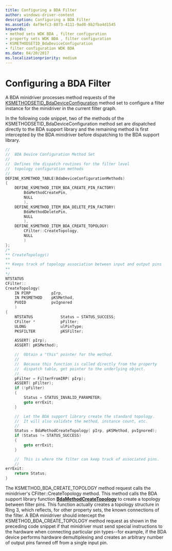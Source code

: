 ```yaml
---
title: Configuring a BDA Filter
author: windows-driver-content
description: Configuring a BDA Filter
ms.assetid: 4af9efc3-8073-4111-9ad0-8b2fba4d1545
keywords:
- method sets WDK BDA , filter configuration
- property sets WDK BDA , filter configuration
- KSMETHODSETID_BdaDeviceConfiguration
- filter configuration WDK BDA
ms.date: 04/20/2017
ms.localizationpriority: medium
---
```


# Configuring a BDA Filter





A BDA minidriver processes method requests of the [KSMETHODSETID\_BdaDeviceConfiguration](https://msdn.microsoft.com/library/windows/hardware/ff563404) method set to configure a filter instance for the minidriver in the current filter graph.

In the following code snippet, two of the methods of the KSMETHODSETID\_BdaDeviceConfiguration method set are dispatched directly to the BDA support library and the remaining method is first intercepted by the BDA minidriver before dispatching to the BDA support library.

```cpp
//
//  BDA Device Configuration Method Set
//
//  Defines the dispatch routines for the filter level
//  topology configuration methods
//
DEFINE_KSMETHOD_TABLE(BdaDeviceConfigurationMethods)
{
    DEFINE_KSMETHOD_ITEM_BDA_CREATE_PIN_FACTORY(
        BdaMethodCreatePin,
        NULL
        ),
    DEFINE_KSMETHOD_ITEM_BDA_DELETE_PIN_FACTORY(
        BdaMethodDeletePin,
        NULL
        ),
    DEFINE_KSMETHOD_ITEM_BDA_CREATE_TOPOLOGY(
        CFilter::CreateTopology,
        NULL
        )
};
/*
** CreateTopology()
**
** Keeps track of topology association between input and output pins
**
*/
NTSTATUS
CFilter::
CreateTopology(
    IN PIRP         pIrp,
    IN PKSMETHOD    pKSMethod,
    PVOID           pvIgnored
    )
{
    NTSTATUS            Status = STATUS_SUCCESS;
    CFilter *           pFilter;
    ULONG               ulPinType;
    PKSFILTER           pKSFilter;

    ASSERT( pIrp);
    ASSERT( pKSMethod);

    //  Obtain a "this" pointer for the method.
    //
    //  Because this function is called directly from the property 
    //  dispatch table, get pointer to the underlying object.
    //
    pFilter = FilterFromIRP( pIrp);
    ASSERT( pFilter);
    if (!pFilter)
    {
        Status = STATUS_INVALID_PARAMETER;
        goto errExit;
    }

    //  Let the BDA support library create the standard topology.
    //  It will also validate the method, instance count, etc.
    //
    Status = BdaMethodCreateTopology( pIrp, pKSMethod, pvIgnored);
    if (Status != STATUS_SUCCESS)
    {
        goto errExit;
    }

    //  This is where the filter can keep track of associated pins.
    //
errExit:
    return Status;
}
```

The KSMETHOD\_BDA\_CREATE\_TOPOLOGY method request calls the minidriver's CFilter::CreateTopology method. This method calls the BDA support library function [**BdaMethodCreateTopology**](https://msdn.microsoft.com/library/windows/hardware/ff556471) to create a topology between filter pins. This function actually creates a topology structure in Ring 3, which reflects, for other property sets, the known connections of the filter. A BDA minidriver should intercept the KSMETHOD\_BDA\_CREATE\_TOPOLOGY method request as shown in the preceding code snippet if that minidriver must send special instructions to the hardware when connecting particular pin types--for example, if the BDA device performs hardware demultiplexing and creates an arbitrary number of output pins fanned off from a single input pin.

 

 




